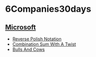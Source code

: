 # 6Companies30days
## [Microsoft](Microsoft)
- [Reverse Polish Notation](Microsoft/ReversePolishNotation)
- [Combination Sum With A Twist](Microsoft/CombinationSumWithATwist)
- [Bulls And Cows](Microsoft/BullsAndCows)

